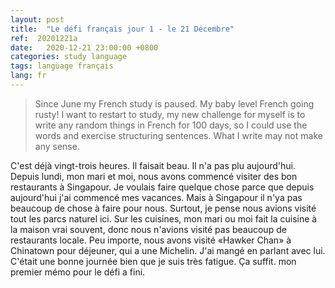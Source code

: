 ```yaml
---
layout: post
title:  "Le défi français jour 1 - le 21 Décembre"
ref:  20201221a
date:   2020-12-21 23:00:00 +0800
categories: study language
tags: language français
lang: fr
---
```


> Since June my French study is paused. My baby level French going rusty! I want to restart to study, my new challenge for myself is to write any random things in French for 100 days, so I could use the words and exercise structuring sentences. What I write may not make any sense.

C'est déjà vingt-trois heures. Il faisait beau. Il n'a pas plu aujourd'hui. Depuis lundi, mon mari et moi, nous avons commencé visiter des bon restaurants à Singapour. Je voulais faire quelque chose parce que depuis aujourd'hui j'ai commencé mes vacances. Mais à Singapour il n'ya pas beaucoup de chose à faire pour nous. Surtout, je pense nous avions visité tout les parcs naturel ici. Sur les cuisines, mon mari ou moi fait la cuisine à la maison vrai souvent, donc nous n'avions visité pas beaucoup de restaurants locale. Peu importe, nous avons visité «Hawker Chan» à Chinatown pour déjeuner, qui a une Michelin. J'ai mangé en parlant avec lui. C'était une bonne journée bien que je suis très fatigue. Ça suffit. mon premier mémo pour le défi a fini.

